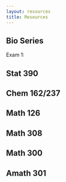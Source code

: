```yaml
---
layout: resources
title: Resources
---
```


## Bio Series
Exam 1:

## Stat 390

## Chem 162/237

## Math 126

## Math 308

## Math 300

## Amath 301
	

